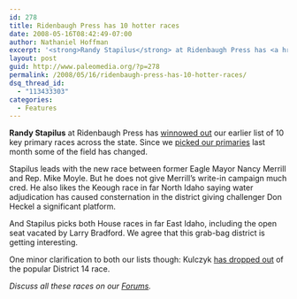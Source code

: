 ```yaml
---
id: 278
title: Ridenbaugh Press has 10 hotter races
date: 2008-05-16T08:42:49-07:00
author: Nathaniel Hoffman
excerpt: '<strong>Randy Stapilus</strong> at Ridenbaugh Press has <a href="http://www.ridenbaugh.com/index.php/2008/05/15/id-primaries-to-legislate-by/">winnowed out</a> our earlier list of 10 key primary races across the state. Since we <a href="http://www.paleomedia.org/2008/04/14/paleomediaorg’s-hot-10-primary-races/">picked our primaries</a> last month some of the field has changed.'
layout: post
guid: http://www.paleomedia.org/?p=278
permalink: /2008/05/16/ridenbaugh-press-has-10-hotter-races/
dsq_thread_id:
  - "113433303"
categories:
  - Features
---
```

**Randy Stapilus** at Ridenbaugh Press has [winnowed out](http://www.ridenbaugh.com/index.php/2008/05/15/id-primaries-to-legislate-by/) our earlier list of 10 key primary races across the state. Since we [picked our primaries](http://www.paleomedia.org/2008/04/14/paleomediaorg’s-hot-10-primary-races/) last month some of the field has changed.

Stapilus leads with the new race between former Eagle Mayor Nancy Merrill and Rep. Mike Moyle. But he does not give Merrill&#8217;s write-in campaign much cred. He also likes the Keough race in far North Idaho saying water adjudication has caused consternation in the district giving challenger Don Heckel a significant platform.

And Stapilus picks both House races in far East Idaho, including the open seat vacated by Larry Bradford. We agree that this grab-bag district is getting interesting.

One minor clarification to both our lists though: Kulczyk [has dropped out](http://72.14.253.104/search?q=cache:giy4Ddd3-1sJ:www.idahostatesman.com/idahopolitics/story/368449.html+kulczyk+drops+out&hl=en&ct=clnk&cd=1&gl=us&client=safari) of the popular District 14 race.

_Discuss all these races on our [Forums](http://www.paleomedia.org/forums/)._